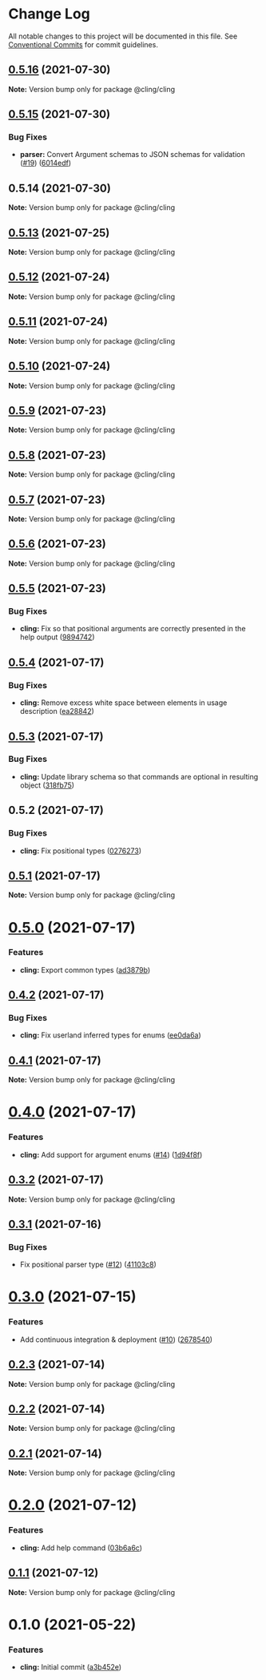 # Change Log

All notable changes to this project will be documented in this file.
See [Conventional Commits](https://conventionalcommits.org) for commit guidelines.

## [0.5.16](https://github.com/simonlovesyou/cling/compare/@cling/cling@0.5.15...@cling/cling@0.5.16) (2021-07-30)

**Note:** Version bump only for package @cling/cling





## [0.5.15](https://github.com/simonlovesyou/cling/compare/@cling/cling@0.5.14...@cling/cling@0.5.15) (2021-07-30)


### Bug Fixes

* **parser:** Convert Argument schemas to JSON schemas for validation ([#19](https://github.com/simonlovesyou/cling/issues/19)) ([6014edf](https://github.com/simonlovesyou/cling/commit/6014edf8708b6b690ee002d773a8e27db985f514))





## 0.5.14 (2021-07-30)

**Note:** Version bump only for package @cling/cling





## [0.5.13](https://github.com/simonlovesyou/cling/compare/@cling/cling@0.5.12...@cling/cling@0.5.13) (2021-07-25)

**Note:** Version bump only for package @cling/cling





## [0.5.12](https://github.com/simonlovesyou/cling/compare/@cling/cling@0.5.11...@cling/cling@0.5.12) (2021-07-24)

**Note:** Version bump only for package @cling/cling





## [0.5.11](https://github.com/simonlovesyou/cling/compare/@cling/cling@0.5.10...@cling/cling@0.5.11) (2021-07-24)

**Note:** Version bump only for package @cling/cling





## [0.5.10](https://github.com/simonlovesyou/cling/compare/@cling/cling@0.5.9...@cling/cling@0.5.10) (2021-07-24)

**Note:** Version bump only for package @cling/cling





## [0.5.9](https://github.com/simonlovesyou/cling/compare/@cling/cling@0.5.8...@cling/cling@0.5.9) (2021-07-23)

**Note:** Version bump only for package @cling/cling





## [0.5.8](https://github.com/simonlovesyou/cling/compare/@cling/cling@0.5.7...@cling/cling@0.5.8) (2021-07-23)

**Note:** Version bump only for package @cling/cling





## [0.5.7](https://github.com/simonlovesyou/cling/compare/@cling/cling@0.5.6...@cling/cling@0.5.7) (2021-07-23)

**Note:** Version bump only for package @cling/cling





## [0.5.6](https://github.com/simonlovesyou/cling/compare/@cling/cling@0.5.5...@cling/cling@0.5.6) (2021-07-23)

**Note:** Version bump only for package @cling/cling





## [0.5.5](https://github.com/simonlovesyou/cling/compare/@cling/cling@0.5.4...@cling/cling@0.5.5) (2021-07-23)


### Bug Fixes

* **cling:** Fix so that positional arguments are correctly presented in the help output ([9894742](https://github.com/simonlovesyou/cling/commit/98947423deafaa1ad0a52cd14f46a8cb01082f84))





## [0.5.4](https://github.com/simonlovesyou/cling/compare/@cling/cling@0.5.3...@cling/cling@0.5.4) (2021-07-17)


### Bug Fixes

* **cling:** Remove excess white space between elements in usage description ([ea28842](https://github.com/simonlovesyou/cling/commit/ea288424aaaf0fbe2484be5e08048f9478b3019f))





## [0.5.3](https://github.com/simonlovesyou/cling/compare/@cling/cling@0.5.2...@cling/cling@0.5.3) (2021-07-17)


### Bug Fixes

* **cling:** Update library schema so that commands are optional in resulting object ([318fb75](https://github.com/simonlovesyou/cling/commit/318fb75fe0d875edcacfac7f68fb9cb360c8332d))





## 0.5.2 (2021-07-17)


### Bug Fixes

* **cling:** Fix positional types ([0276273](https://github.com/simonlovesyou/cling/commit/02762733df62f45ae164212853b36b394e54bb5a))





## [0.5.1](https://github.com/simonlovesyou/cling/compare/@cling/cling@0.5.0...@cling/cling@0.5.1) (2021-07-17)

**Note:** Version bump only for package @cling/cling





# [0.5.0](https://github.com/simonlovesyou/cling/compare/@cling/cling@0.4.2...@cling/cling@0.5.0) (2021-07-17)


### Features

* **cling:** Export common types ([ad3879b](https://github.com/simonlovesyou/cling/commit/ad3879bb561f190dadc96a507a5a528b9c4b77fc))





## [0.4.2](https://github.com/simonlovesyou/cling/compare/@cling/cling@0.4.1...@cling/cling@0.4.2) (2021-07-17)


### Bug Fixes

* **cling:** Fix userland inferred types for enums ([ee0da6a](https://github.com/simonlovesyou/cling/commit/ee0da6a94d6b830d28833b3f1f78c6a8319e1b37))





## [0.4.1](https://github.com/simonlovesyou/cling/compare/@cling/cling@0.4.0...@cling/cling@0.4.1) (2021-07-17)

**Note:** Version bump only for package @cling/cling





# [0.4.0](https://github.com/simonlovesyou/cling/compare/@cling/cling@0.3.2...@cling/cling@0.4.0) (2021-07-17)


### Features

* **cling:** Add support for argument enums ([#14](https://github.com/simonlovesyou/cling/issues/14)) ([1d94f8f](https://github.com/simonlovesyou/cling/commit/1d94f8f2b91ccb5668806fa1e37c10ed55bed973))





## [0.3.2](https://github.com/simonlovesyou/cling/compare/@cling/cling@0.3.1...@cling/cling@0.3.2) (2021-07-17)

**Note:** Version bump only for package @cling/cling





## [0.3.1](https://github.com/simonlovesyou/cling/compare/@cling/cling@0.3.0...@cling/cling@0.3.1) (2021-07-16)


### Bug Fixes

* Fix positional parser type ([#12](https://github.com/simonlovesyou/cling/issues/12)) ([41103c8](https://github.com/simonlovesyou/cling/commit/41103c812b63bf2bec3c7e45adcce8a1cbe6b737))





# [0.3.0](https://github.com/simonlovesyou/cling/compare/@cling/cling@0.2.0...@cling/cling@0.3.0) (2021-07-15)


### Features

* Add continuous integration & deployment ([#10](https://github.com/simonlovesyou/cling/issues/10)) ([2678540](https://github.com/simonlovesyou/cling/commit/26785407152e888115f3be8eced963b656f02fb6))





## [0.2.3](https://github.com/simonlovesyou/cling/compare/@cling/cling@0.2.2...@cling/cling@0.2.3) (2021-07-14)

**Note:** Version bump only for package @cling/cling





## [0.2.2](https://github.com/simonlovesyou/cling/compare/@cling/cling@0.2.0...@cling/cling@0.2.2) (2021-07-14)

**Note:** Version bump only for package @cling/cling





## [0.2.1](https://github.com/simonlovesyou/cling/compare/@cling/cling@0.2.0...@cling/cling@0.2.1) (2021-07-14)

**Note:** Version bump only for package @cling/cling





# [0.2.0](https://github.com/simonlovesyou/cling/compare/@cling/cling@0.1.1...@cling/cling@0.2.0) (2021-07-12)


### Features

* **cling:** Add help command ([03b6a6c](https://github.com/simonlovesyou/cling/commit/03b6a6c4d425c0f747bb8972c9e3dd882cd73df1))





## [0.1.1](https://github.com/simonlovesyou/cling/compare/@cling/cling@0.1.0...@cling/cling@0.1.1) (2021-07-12)

**Note:** Version bump only for package @cling/cling





# 0.1.0 (2021-05-22)


### Features

* **cling:** Initial commit ([a3b452e](https://github.com/simonlovesyou/cling/commit/a3b452edbb0a51846ed7e7ea786f9546e0251ad3))
